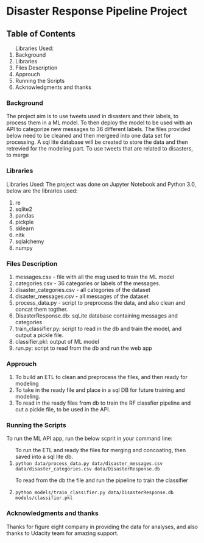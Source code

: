# Disaster Response Pipeline Project

<h2>Table of Contents</h2>
<ol>
Libraries Used:  
  <li>Background</li>
  <li>Libraries</li>
  <li>Files Description</li>
  <li>Approuch</li>
  <li>Running the Scripts</li>
  <li>Acknowledgments and thanks</li>
  </ol>

<h3>Background</h3>
The project aim is to use tweets used in disasters and their labels, to process them in a ML model. To then deploy the model to be used with an API to categorize new messages to 36 different labels.
The files provided below need to be cleaned and then mergeed into one data set for processing. A sql lite database will be created to store the data and then retrevied for the modeling part. 
To use tweets that are related to disasters, to merge

<h3> Libraries</h3>
Libraries Used: The project was done on Jupyter Notebook and Python 3.0, below are the libraries used:

1. re
2. sqlite2
3. pandas
4. pickple
5. sklearn
6. nltk
7. sqlalchemy
8. numpy

<h3>Files Description</h3>
<ol>
<li>messages.csv - file with all the msg used to train the ML model</li>
<li> categories.csv - 36 categories or labels of the messages.</li>
<li> disaster_categories.csv - all categories of the dataset</li>
<li> disaster_messages.csv - all messages of the dataset</li>
<li> process_data.py - script to preprocess the data, and also clean and concat them togther.</li>
<li> DisasterResponse.db: sqLite database containing messages and categories</li>
<li> train_classifier.py: script to read in the db and train the model, and output a pickle file.</li>
<li> classifier.pkl: output of ML model</li>
<li> run.py: script to read from the db and run the web app</li>
  </ol>

<h3>Approuch</h3>
<ol>
<li> To build an ETL to clean and preprocess the files, and then ready for modeling</li>
<li> To take in the ready file and place in a sql DB for future training and modeling.</li>
<li> To read in the ready files from db to train the RF classfier pipeline and out a pickle file, to be used in the API.</li>
  </ol>

<h3> Running the Scripts</h3>
To run the ML API app, run the below scprit in your command line:
<ol>
To run the ETL and ready the files for merging and concoating, then saved into a sql lite db.
<li> <code>python data/process_data.py data/disaster_messages.csv data/disaster_categories.csv data/DisasterResponse.db</code></li>

To read from the db the file and run the pipeline to train the classifier

<li> <code>python models/train_classifier.py data/DisasterResponse.db models/classifier.pkl </code></li>
</ol>

<h3>Acknowledgments and thanks</h3>
Thanks for figure eight company in providing the data for analyses, and also thanks to Udacity team for amazing support.


